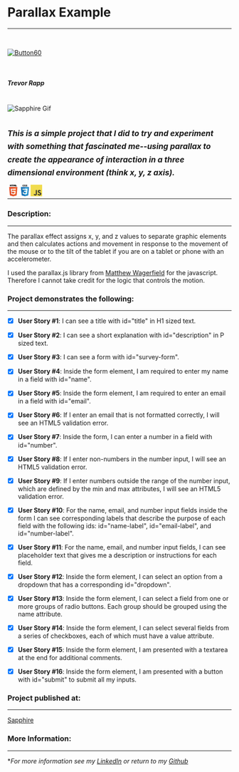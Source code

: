 # Parallax Example

---

<br>

[![Button60](https://user-images.githubusercontent.com/11747875/141838892-b03090d7-30e4-4122-8d21-3ad2dd9aa7a6.png)](http://trrapp12.github.io/parallax-example/)

<br>

##### Trevor Rapp

<br />![Sapphire Gif](https://user-images.githubusercontent.com/11747875/143719089-ed30db30-f05c-4065-99e3-475c9e0620e1.gif)


<sub>*This is a simple project that I did to try and experiment with something that fascinated me--using parallax to create the appearance of interaction in a three dimensional environment (think x, y, z axis).*</sub>
---

<img align="left" alt="HTML5" width="26px" src="https://raw.githubusercontent.com/github/explore/80688e429a7d4ef2fca1e82350fe8e3517d3494d/topics/html/html.png" />
<img align="left" alt="CSS3" width="26px" src="https://raw.githubusercontent.com/github/explore/80688e429a7d4ef2fca1e82350fe8e3517d3494d/topics/css/css.png" />
<img align="left" alt="JavaScript" width="26px" src="https://raw.githubusercontent.com/github/explore/80688e429a7d4ef2fca1e82350fe8e3517d3494d/topics/javascript/javascript.png" />
<br>

---
### Description:
---

The parallax effect assigns x, y, and z values to separate graphic elements and then calculates actions and movement in response to the movement of the mouse or to the tilt of the tablet if you are on a tablet or phone with an accelerometer.  

I used the parallax.js library from [Matthew Wagerfield](http://matthew.wagerfield.com/parallax/) for the javascript. Therefore I cannot take credit for the logic that controls the motion.  

### Project demonstrates the following:
---

- [x] **User Story #1**: I can see a title with id="title" in H1 sized text.

- [x] **User Story #2**: I can see a short explanation with id="description" in P sized text.

- [x] **User Story #3**: I can see a form with id="survey-form".

- [x] **User Story #4**: Inside the form element, I am required to enter my name in a field with id="name".

- [x] **User Story #5**: Inside the form element, I am required to enter an email in a field with id="email".

- [x] **User Story #6**: If I enter an email that is not formatted correctly, I will see an HTML5 validation error.

- [x] **User Story #7**: Inside the form, I can enter a number in a field with id="number".

- [x] **User Story #8**: If I enter non-numbers in the number input, I will see an HTML5 validation error.

- [x] **User Story #9**: If I enter numbers outside the range of the number input, which are defined by the min and max attributes, I will see an HTML5 validation error.

- [x] **User Story #10**: For the name, email, and number input fields inside the form I can see corresponding labels that describe the purpose of each field with the following ids: id="name-label", id="email-label", and id="number-label".

- [x] **User Story #11**: For the name, email, and number input fields, I can see placeholder text that gives me a description or instructions for each field.

- [x] **User Story #12**: Inside the form element, I can select an option from a dropdown that has a corresponding id="dropdown".

- [x] **User Story #13**: Inside the form element, I can select a field from one or more groups of radio buttons. Each group should be grouped using the name attribute.

- [x] **User Story #14**: Inside the form element, I can select several fields from a series of checkboxes, each of which must have a value attribute.

- [x] **User Story #15**: Inside the form element, I am presented with a textarea at the end for additional comments.

- [x] **User Story #16**: Inside the form element, I am presented with a button with id="submit" to submit all my inputs. 

### Project published at: 
---

[Sapphire](http://trrapp12.github.io/parallax-example/)

### More Information:
---

\**For more information see my [LinkedIn](https://www.linkedin.com/in/trevor-rapp-042a1037) or return to my [Github](https://github.com/trrapp12)*
